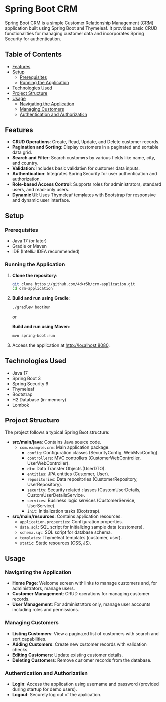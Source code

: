 # Spring Boot CRM

Spring Boot CRM is a simple Customer Relationship Management (CRM) application built using Spring Boot and Thymeleaf. It provides basic CRUD functionalities for managing customer data and incorporates Spring Security for authentication.

## Table of Contents

- [Features](#features)
- [Setup](#setup)
  - [Prerequisites](#prerequisites)
  - [Running the Application](#running-the-application)
- [Technologies Used](#technologies-used)
- [Project Structure](#project-structure)
- [Usage](#usage)
  - [Navigating the Application](#navigating-the-application)
  - [Managing Customers](#managing-customers)
  - [Authentication and Authorization](#authentication-and-authorization)

## Features

- **CRUD Operations**: Create, Read, Update, and Delete customer records.
- **Pagination and Sorting**: Display customers in a paginated and sortable data grid.
- **Search and Filter**: Search customers by various fields like name, city, and country.
- **Validation**: Includes basic validation for customer data inputs.
- **Authentication**: Integrates Spring Security for user authentication and authorization.
- **Role-based Access Control**: Supports roles for administrators, standard users, and read-only users.
- **Dynamic UI**: Uses Thymeleaf templates with Bootstrap for responsive and dynamic user interface.

## Setup

### Prerequisites

- Java 17 (or later)
- Gradle or Maven
- IDE (IntelliJ IDEA recommended)

### Running the Application

1. **Clone the repository**:
   ```bash
   git clone https://github.com/4d4r5h/crm-application.git
   cd crm-application
   ```

2. **Build and run using Gradle**:
   ```bash
   ./gradlew bootRun
   ```

   or

   **Build and run using Maven**:
   ```bash
   mvn spring-boot:run
   ```

3. Access the application at [http://localhost:8080](http://localhost:8080).

## Technologies Used

- Java 17
- Spring Boot 3
- Spring Security 6
- Thymeleaf
- Bootstrap
- H2 Database (in-memory)
- Lombok

## Project Structure

The project follows a typical Spring Boot structure:

- **src/main/java**: Contains Java source code.
  - `com.example.crm`: Main application package.
    - `config`: Configuration classes (SecurityConfig, WebMvcConfig).
    - `controllers`: MVC controllers (CustomerWebController, UserWebController).
    - `dto`: Data Transfer Objects (UserDTO).
    - `entities`: JPA entities (Customer, User).
    - `repositories`: Data repositories (CustomerRepository, UserRepository).
    - `security`: Security related classes (CustomUserDetails, CustomUserDetailsService).
    - `services`: Business logic services (CustomerService, UserService).
    - `init`: Initialization tasks (Bootstrap).
- **src/main/resources**: Contains application resources.
  - `application.properties`: Configuration properties.
  - `data.sql`: SQL script for initializing sample data (customers).
  - `schema.sql`: SQL script for database schema.
  - `templates`: Thymeleaf templates (customer, user).
  - `static`: Static resources (CSS, JS).

## Usage

### Navigating the Application

- **Home Page**: Welcome screen with links to manage customers and, for administrators, manage users.
- **Customer Management**: CRUD operations for managing customer records.
- **User Management**: For administrators only, manage user accounts including roles and permissions.

### Managing Customers

- **Listing Customers**: View a paginated list of customers with search and sort capabilities.
- **Adding Customers**: Create new customer records with validation checks.
- **Editing Customers**: Update existing customer details.
- **Deleting Customers**: Remove customer records from the database.

### Authentication and Authorization

- **Login**: Access the application using username and password (provided during startup for demo users).
- **Logout**: Securely log out of the application.